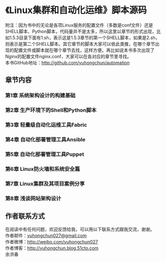 
《Linux集群和自动化运维》脚本源码
========================================
附注：因为书中的无论是各项Linux服务的配置文件（多数是conf文件）还是SHELL脚本、Python脚本，代码量并不是太多，所以这里以章节的形式出现，比如1.5.3目录下面有1.sh，表示这是1.5.3章节的第一个SHELL脚本，如果是2.sh，则表示是第二个SHELL脚本。其它章节的脚本大家可以依此类推，在哪个章节出现的配置文件或脚本就在哪个章节去找，这样方便。再比如说本书多次出现了Nginx的配置文件nginx.conf，大家可以在各对应的章节里寻找。<br>
本书GitHub地址：http://github.com/yuhongchun/automation

章节内容
----------------------------------------
### 第1章 系统架构设计的构建基础<br>
### 第2章 生产环境下的Shell和Python脚本<br>
### 第3章 轻量级自动化运维工具Fabric<br>
### 第4章 自动化部署管理工具Ansible<br>
### 第5章 自动化部署管理工具Puppet<br>
### 第6章 Linux防火墙和系统安全篇<br>
### 第7章 Linux集群及其项目案例分享<br>
### 第8章 浅谈网站架构设计<br>


作者联系方式
-----------------------------------------
在阅读中有任何问题，欢迎反馈给我，可以用以下联系方式跟我交流，谢谢。<br> 
作者邮件：yuhongchun027@gmail.com<br> 
作者微博：http://weibo.com/yuhongchun027<br> 
作者博客：http://yuhongchun.blog.51cto.com<br> 余洪春
